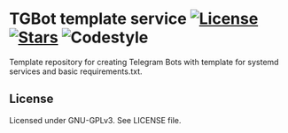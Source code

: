 TGBot template service
[![License](https://img.shields.io/github/license/VadVergasov/tgbot)](https://github.com/VadVergasov/tgbot/blob/master/LICENSE)
[![Stars](https://img.shields.io/github/stars/VadVergasov/tgbot)](https://github.com/VadVergasov/tgbot/stargazers)
![Codestyle](https://img.shields.io/badge/code%20style-black-000000.svg)
===========

Template repository for creating Telegram Bots with template for systemd services and basic requirements.txt.

License
-----------

Licensed under GNU-GPLv3. See LICENSE file.
